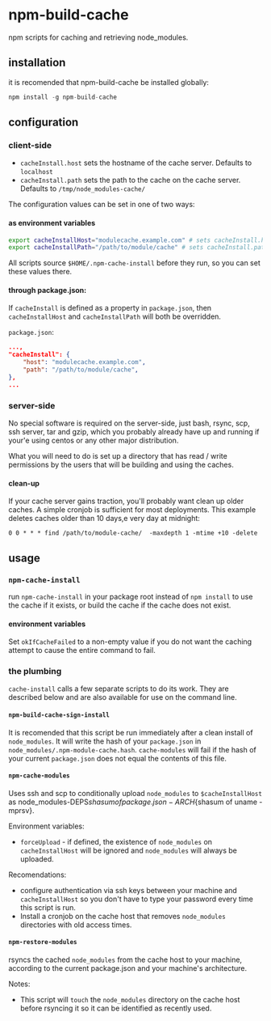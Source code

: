 # npm-build-cache

npm scripts for caching and retrieving node_modules.

## installation

it is recomended that npm-build-cache be installed globally:

```js
npm install -g npm-build-cache
```

## configuration

### client-side

* `cacheInstall.host` sets the hostname of the cache server. Defaults to `localhost`
* `cacheInstall.path` sets the path to the cache on the cache server. Defaults to `/tmp/node_modules-cache/`

The configuration values can be set in one of two ways:

#### as environment variables

```sh
export cacheInstallHost="modulecache.example.com" # sets cacheInstall.host
export cacheInstallPath="/path/to/module/cache" # sets cacheInstall.path
```

All scripts source `$HOME/.npm-cache-install` before they run, so you can set these values there.

#### through package.json:

If `cacheInstall` is defined as a property in `package.json`, then `cacheInstallHost` and `cacheInstallPath` will both be overridden.

`package.json`:
```json
...,
"cacheInstall": {
    "host": "modulecache.example.com",
    "path": "/path/to/module/cache",
},
...
```

### server-side

No special software is required on the server-side, just bash, rsync, scp, ssh server, tar and gzip, which you probably already have up and running if your'e using centos or any other major distribution.

What you will need to do is set up a directory that has read / write permissions by the users that will be building and using the caches.

#### clean-up

If your cache server gains traction, you'll probably want clean up older caches. A simple cronjob is sufficient for most deployments. This example deletes caches older than 10 days,e very day at midnight:

```crontab
0 0 * * * find /path/to/module-cache/  -maxdepth 1 -mtime +10 -delete
```

## usage

### `npm-cache-install`

run `npm-cache-install` in your package root instead of `npm install` to use the cache if it exists, or build the cache if the cache does not exist.

#### environment variables

Set `okIfCacheFailed` to a non-empty value if you do not want the caching attempt to cause the entire command to fail.

### the plumbing

`cache-install` calls a few separate scripts to do its work. They are described below and are also available for use on the command line.

#### `npm-build-cache-sign-install`

It is recomended that this script be run immediately after a clean install of `node_modules`. It will write the hash of your `package.json` in `node_modules/.npm-module-cache.hash`. `cache-modules` will fail if the hash of your current `package.json` does not equal the contents of this file.

#### `npm-cache-modules`

Uses ssh and scp to conditionally upload `node_modules` to `$cacheInstallHost` as node_modules-DEPS${shasum of package.json}-ARCH${shasum of uname -mprsv}.

Environment variables:
* `forceUpload` - if defined, the existence of `node_modules` on `cacheInstallHost` will be ignored and `node_modules` will always be uploaded.

Recomendations:

* configure authentication via ssh keys between your machine and `cacheInstallHost` so you don't have to type your password every time this script is run.
* Install a cronjob on the cache host that removes `node_modules` directories with old access times.


#### `npm-restore-modules`

rsyncs the cached `node_modules` from the cache host to your machine, according to the current package.json and your machine's architecture.

Notes:
* This script will `touch` the `node_modules` directory on the cache host before rsyncing it so it can be identified as recently used.
